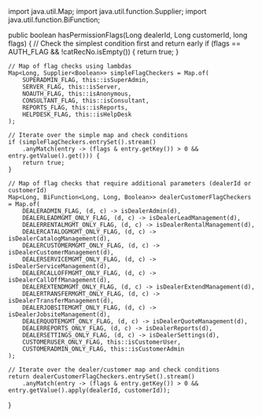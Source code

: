 import java.util.Map;
import java.util.function.Supplier;
import java.util.function.BiFunction;

public boolean hasPermissionFlags(Long dealerId, Long customerId, long flags) {
    // Check the simplest condition first and return early
    if (flags == AUTH_FLAG && !catRecNo.isEmpty()) {
        return true;
    }

    // Map of flag checks using lambdas
    Map<Long, Supplier<Boolean>> simpleFlagCheckers = Map.of(
        SUPERADMIN_FLAG, this::isSuperAdmin,
        SERVER_FLAG, this::isServer,
        NOAUTH_FLAG, this::isAnonymous,
        CONSULTANT_FLAG, this::isConsultant,
        REPORTS_FLAG, this::isReports,
        HELPDESK_FLAG, this::isHelpDesk
    );

    // Iterate over the simple map and check conditions
    if (simpleFlagCheckers.entrySet().stream()
        .anyMatch(entry -> (flags & entry.getKey()) > 0 && entry.getValue().get())) {
        return true;
    }

    // Map of flag checks that require additional parameters (dealerId or customerId)
    Map<Long, BiFunction<Long, Long, Boolean>> dealerCustomerFlagCheckers = Map.of(
        DEALERADMIN_FLAG, (d, c) -> isDealerAdmin(d),
        DEALERLEADMGMT_ONLY_FLAG, (d, c) -> isDealerLeadManagement(d),
        DEALERRENTALMGMT_ONLY_FLAG, (d, c) -> isDealerRentalManagement(d),
        DEALERCATALOGMGMT_ONLY_FLAG, (d, c) -> isDealerCatalogManagement(d),
        DEALERCUSTOMERMGMT_ONLY_FLAG, (d, c) -> isDealerCustomerManagement(d),
        DEALERSERVICEMGMT_ONLY_FLAG, (d, c) -> isDealerServiceManagement(d),
        DEALERCALLOFFMGMT_ONLY_FLAG, (d, c) -> isDealerCallOffManagement(d),
        DEALEREXTENDMGMT_ONLY_FLAG, (d, c) -> isDealerExtendManagement(d),
        DEALERTRANSFERMGMT_ONLY_FLAG, (d, c) -> isDealerTransferManagement(d),
        DEALERJOBSITEMGMT_ONLY_FLAG, (d, c) -> isDealerJobsiteManagement(d),
        DEALERQUOTEMGMT_ONLY_FLAG, (d, c) -> isDealerQuoteManagement(d),
        DEALERREPORTS_ONLY_FLAG, (d, c) -> isDealerReports(d),
        DEALERSETTINGS_ONLY_FLAG, (d, c) -> isDealerSettings(d),
        CUSTOMERUSER_ONLY_FLAG, this::isCustomerUser,
        CUSTOMERADMIN_ONLY_FLAG, this::isCustomerAdmin
    );

    // Iterate over the dealer/customer map and check conditions
    return dealerCustomerFlagCheckers.entrySet().stream()
        .anyMatch(entry -> (flags & entry.getKey()) > 0 && entry.getValue().apply(dealerId, customerId));
}

